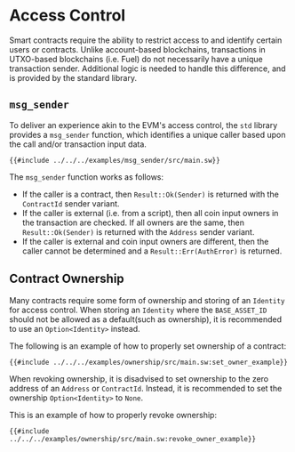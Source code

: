 # Access Control

Smart contracts require the ability to restrict access to and identify certain users or contracts. Unlike account-based blockchains, transactions in UTXO-based blockchains (i.e. Fuel) do not necessarily have a unique transaction sender. Additional logic is needed to handle this difference, and is provided by the standard library.

## `msg_sender`

To deliver an experience akin to the EVM's access control, the `std` library provides a `msg_sender` function, which identifies a unique caller based upon the call and/or transaction input data.

```sway
{{#include ../../../examples/msg_sender/src/main.sw}}
```

The `msg_sender` function works as follows:

- If the caller is a contract, then `Result::Ok(Sender)` is returned with the `ContractId` sender variant.
- If the caller is external (i.e. from a script), then all coin input owners in the transaction are checked. If all owners are the same, then `Result::Ok(Sender)` is returned with the `Address` sender variant.
- If the caller is external and coin input owners are different, then the caller cannot be determined and a `Result::Err(AuthError)` is returned.

## Contract Ownership

Many contracts require some form of ownership and storing of an `Identity` for access control. When storing an `Identity` where the `BASE_ASSET_ID` should not be allowed as a default(such as ownership), it is recommended to use an `Option<Identity>` instead.

The following is an example of how to properly set ownership of a contract:

```sway
{{#include ../../../examples/ownership/src/main.sw:set_owner_example}}
```

When revoking ownership, it is disadvised to set ownership to the zero address of an `Address` or `ContractId`. Instead, it is recommended to set the ownership `Option<Identity>` to `None`. 

This is an example of how to properly revoke ownership:

```sway
{{#include ../../../examples/ownership/src/main.sw:revoke_owner_example}}
```

